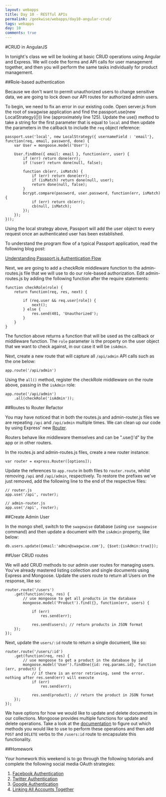 ```yaml
---
layout: webapps
title: Day 10 - RESTful APIs
permalink: /geekwise/webapps/day10-angular-crud/
tags: webapps
day: 10
comments: true
---
```


#CRUD in AngularJS

In tonight's class we will be looking at basic CRUD operations using Angular and Express. We will code the forms and API calls for user management together, and then you will perform the same tasks individually for product management.

##Role-based authentication

Because we don't want to permit unauthorized users to change sensitive data, we are going to lock down our API routes for authorized admin users.

To begin, we need to fix an error in our existing code. Open server.js from the root of swagwise application and find the passport.use(new LocalStrategy({})) line (approximately line 125). Update the use() method to take a string for the first parameter that is equal to `local` and then update the parameters in the callback to include the `req` object reference:

    passport.use('local', new LocalStrategy({ usernameField : 'email'}, function(req, email, password, done) {
        var User = mongoose.model('User');
    
        User.findOne({ email: email }, function(err, user) {
            if (err) return done(err);
            if (!user) return done(null, false);
    
            function cb(err, isMatch) {
                if (err) return done(err);
                if (isMatch) return done(null, user);
                return done(null, false);
            }
            bcrypt.compare(password, user.password, function(err, isMatch) {
                if (err) return cb(err);
                cb(null, isMatch);
            });
        });
    }));

Using the local strategy above, Passport will add the user object to every request once an authenticated user has been established.

To understand the program flow of a typical Passport application, read the following blog post:

[Understanding Passport.js Authentication Flow](http://toon.io/understanding-passportjs-authentication-flow/)

Next, we are going to add a checkRole middleware function to the admin-routes.js file that we will use to do our role-based authorization. Edit admin-routes.js by adding the following function after the require statements:

    function checkRole(role) {
		return function(req, res, next) {

			if (req.user && req.user[role]) {
				next();
			} else {
				res.send(401, 'Unauthorized');
			}
		}
	}
	
The function above returns a function that will be used as the callback or middleware function. The `role` parameter is the property on the user object that we want to check against, in our case it will be `isAdmin`.

Next, create a new route that will capture all `/api/admin` API calls such as the one below:

    app.route('/api/admin')
    
Using the `all()` method, register the checkRole middleware on the route above, passing in the `isAdmin` role:

    app.route('/api/admin')
        .all(checkRole('isAdmin'));
        
##Routes to Router Refactor

You may have noticed that in both the routes.js and admin-router.js files we are repeating `/api` and `/api/admin` multiple times. We can clean up our code by using Express' new [Router](http://expressjs.com/4x/api.html#router).

Routers behave like middleware themselves and can be ".use()'d" by the app or in other routers.

In the routes.js and admin-routes.js files, create a new router instance:

    var router = express.Router([options]);
    
Update the references to `app.route` in both files to `router.route`, whilst removing `/api` and `/api/admin`, respectively. To restore the prefixes we've just removed, add the following line to the end of the respective files:

    // router.js
    app.use('/api', router);
    
    // admin-router.js
    app.use('/api', router);
    
##Create Admin User

In the mongo shell, switch to the `swagewise` database (using `use swagewise` command) and then update a document with the `isAdmin` property, like below:

    db.users.update({email:'admin@swagwise.com'}, {$set:{isAdmin:true}});
    
##User CRUD routes
 
We will add CRUD methods to our admin user routes for managing users. You've already mastered listing collection and single documents using Express and Mongoose. Update the users route to return all Users on the response, like so:

    router.route('/users')
        .get(function(req, res) {
            // use mongoose to get all products in the database
            mongoose.model('Product').find({}, function(err, users) {
    
                if (err)
                    res.send(err);
    
                res.send(users); // return products in JSON format
		});
	});
	
Next, update the `users/:id` route to return a single document, like so:
	
	router.route('/users/:id')
	    .get(function(req, res) {
            // use mongoose to get a product in the database by id
            mongoose.model('User').findOne({id: req.params.id}, function (err, product) {
                // if there is an error retrieving, send the error. nothing after res.send(err) will execute
                if (err)
                    res.send(err);
    
                res.send(product); // return the product in JSON format
        });
    });
    
We have options for how we would like to update and delete documents in our collections. Mongoose provides multiple functions for update and delete operations. Take a look at the [documentation](http://mongoosejs.com/docs/api.html#model_Model) to figure out which methods you would like to use to perform these operations and then add `POST` and `DELETE` verbs to the `/users:id` route to encapsulate this functionality.

##Homework

Your homework this weekend is to go through the following tutorials and complete the following social media OAuth strategies:

1. [Facebook Authentication](http://scotch.io/tutorials/javascript/easy-node-authentication-facebook)
2. [Twitter Authentication](http://scotch.io/tutorials/javascript/easy-node-authentication-twitter)
3. [Google Authentication](http://scotch.io/tutorials/javascript/easy-node-authentication-google)
4. [Linking All Accounts Together](http://scotch.io/tutorials/javascript/easy-node-authentication-linking-all-accounts-together)

